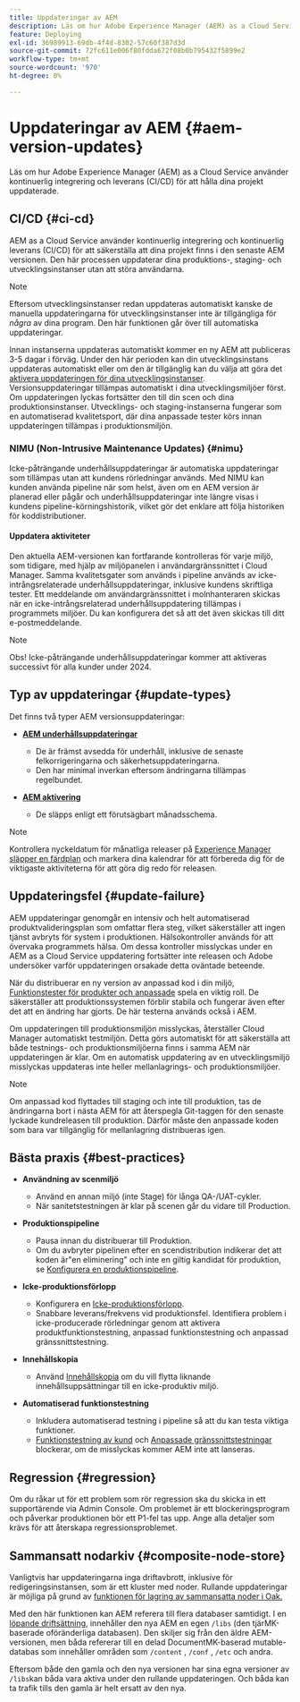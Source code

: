 ```yaml
---
title: Uppdateringar av AEM
description: Läs om hur Adobe Experience Manager (AEM) as a Cloud Service använder kontinuerlig integrering och leverans (CI/CD) för att hålla dina projekt uppdaterade.
feature: Deploying
exl-id: 36989913-69db-4f4d-8302-57c60f387d3d
source-git-commit: 72fc611e006f80fdda672f08b0b795432f5899e2
workflow-type: tm+mt
source-wordcount: '970'
ht-degree: 0%

---
```



# Uppdateringar av AEM {#aem-version-updates}

Läs om hur Adobe Experience Manager (AEM) as a Cloud Service använder kontinuerlig integrering och leverans (CI/CD) för att hålla dina projekt uppdaterade.

## CI/CD {#ci-cd}

AEM as a Cloud Service använder kontinuerlig integrering och kontinuerlig leverans (CI/CD) för att säkerställa att dina projekt finns i den senaste AEM versionen. Den här processen uppdaterar dina produktions-, staging- och utvecklingsinstanser utan att störa användarna.

>[!NOTE]
> Eftersom utvecklingsinstanser redan uppdateras automatiskt kanske de manuella uppdateringarna för utvecklingsinstanser inte är tillgängliga för _några_ av dina program. Den här funktionen går över till automatiska uppdateringar.

Innan instanserna uppdateras automatiskt kommer en ny AEM att publiceras 3-5 dagar i förväg. Under den här perioden kan din utvecklingsinstans uppdateras automatiskt eller om den är tillgänglig kan du välja att göra det [aktivera uppdateringen för dina utvecklingsinstanser](/help/implementing/cloud-manager/manage-environments.md#updating-dev-environment). Versionsuppdateringar tillämpas automatiskt i dina utvecklingsmiljöer först. Om uppdateringen lyckas fortsätter den till din scen och dina produktionsinstanser. Utvecklings- och staging-instanserna fungerar som en automatiserad kvalitetsport, där dina anpassade tester körs innan uppdateringen tillämpas i produktionsmiljön.

### NIMU (Non-Intrusive Maintenance Updates) {#nimu}

Icke-påträngande underhållsuppdateringar är automatiska uppdateringar som tillämpas utan att kundens rörledningar används.
Med NIMU kan kunden använda pipeline när som helst, även om en AEM version är planerad eller pågår och underhållsuppdateringar inte längre visas i kundens pipeline-körningshistorik, vilket gör det enklare att följa historiken för koddistributioner.

#### Uppdatera aktiviteter

Den aktuella AEM-versionen kan fortfarande kontrolleras för varje miljö, som tidigare, med hjälp av miljöpanelen i användargränssnittet i Cloud Manager. Samma kvalitetsgater som används i pipeline används av icke-intrångsrelaterade underhållsuppdateringar, inklusive kundens skriftliga tester.
Ett meddelande om användargränssnittet i molnhanteraren skickas när en icke-intrångsrelaterad underhållsuppdatering tillämpas i programmets miljöer. Du kan konfigurera det så att det även skickas till ditt e-postmeddelande.

>[!NOTE]
>
> Obs! Icke-påträngande underhållsuppdateringar kommer att aktiveras successivt för alla kunder under 2024.


## Typ av uppdateringar {#update-types}

Det finns två typer AEM versionsuppdateringar:

* [**AEM underhållsuppdateringar**](/help/release-notes/maintenance/latest.md)

   * De är främst avsedda för underhåll, inklusive de senaste felkorrigeringarna och säkerhetsuppdateringarna.
   * Den har minimal inverkan eftersom ändringarna tillämpas regelbundet.

* [**AEM aktivering**](/help/release-notes/release-notes-cloud/release-notes-current.md)

   * De släpps enligt ett förutsägbart månadsschema.

>[!NOTE]
>
> Kontrollera nyckeldatum för månatliga releaser på [Experience Manager släpper en färdplan](https://experienceleague.adobe.com/docs/experience-manager-release-information/aem-release-updates/update-releases-roadmap.html#aem-as-cloud-service) och markera dina kalendrar för att förbereda dig för de viktigaste aktiviteterna för att göra dig redo för releasen.

## Uppdateringsfel {#update-failure}

AEM uppdateringar genomgår en intensiv och helt automatiserad produktvalideringsplan som omfattar flera steg, vilket säkerställer att ingen tjänst avbryts för system i produktionen. Hälsokontroller används för att övervaka programmets hälsa. Om dessa kontroller misslyckas under en AEM as a Cloud Service uppdatering fortsätter inte releasen och Adobe undersöker varför uppdateringen orsakade detta oväntade beteende.

När du distribuerar en ny version av anpassad kod i din miljö, [Funktionstester för produkter och anpassade](/help/implementing/cloud-manager/overview-test-results.md#functional-testing) spela en viktig roll. De säkerställer att produktionssystemen förblir stabila och fungerar även efter det att en ändring har gjorts. De här testerna används också i AEM.

Om uppdateringen till produktionsmiljön misslyckas, återställer Cloud Manager automatiskt testmiljön. Detta görs automatiskt för att säkerställa att både testnings- och produktionsmiljöerna finns i samma AEM när uppdateringen är klar.
Om en automatisk uppdatering av en utvecklingsmiljö misslyckas uppdateras inte heller mellanlagrings- och produktionsmiljöer.

>[!NOTE]
>
>Om anpassad kod flyttades till staging och inte till produktion, tas de ändringarna bort i nästa AEM för att återspegla Git-taggen för den senaste lyckade kundreleasen till produktion. Därför måste den anpassade koden som bara var tillgänglig för mellanlagring distribueras igen.

## Bästa praxis {#best-practices}

* **Användning av scenmiljö**
   * Använd en annan miljö (inte Stage) för långa QA-/UAT-cykler.
   * När sanitetstestningen är klar på scenen går du vidare till Production.

* **Produktionspipeline**
   * Pausa innan du distribuerar till Produktion.
   * Om du avbryter pipelinen efter en scendistribution indikerar det att koden är&quot;en eliminering&quot; och inte en giltig kandidat för produktion, se [Konfigurera en produktionspipeline](/help/implementing/cloud-manager/configuring-pipelines/configuring-production-pipelines.md).

* **Icke-produktionsförlopp**
   * Konfigurera en [Icke-produktionsförlopp](/help/implementing/cloud-manager/configuring-pipelines/configuring-non-production-pipelines.md#full-stack-code).
   * Snabbare leverans/frekvens vid produktionsfel. Identifiera problem i icke-producerade rörledningar genom att aktivera produktfunktionstestning, anpassad funktionstestning och anpassad gränssnittstestning.

* **Innehållskopia**
   * Använd [Innehållskopia](/help/implementing/developing/tools/content-copy.md) om du vill flytta liknande innehållsuppsättningar till en icke-produktiv miljö.

* **Automatiserad funktionstestning**
   * Inkludera automatiserad testning i pipeline så att du kan testa viktiga funktioner.
   * [Funktionstestning av kund](/help/implementing/cloud-manager/functional-testing.md#custom-functional-testing) och [Anpassade gränssnittstestningar](/help/implementing/cloud-manager/functional-testing.md#custom-ui-testing) blockerar, om de misslyckas kommer AEM inte att lanseras.

## Regression {#regression}

Om du råkar ut för ett problem som rör regression ska du skicka in ett supportärende via Admin Console. Om problemet är ett blockeringsprogram och påverkar produktionen bör ett P1-fel tas upp. Ange alla detaljer som krävs för att återskapa regressionsproblemet.

## Sammansatt nodarkiv {#composite-node-store}

Vanligtvis har uppdateringarna inga driftavbrott, inklusive för redigeringsinstansen, som är ett kluster med noder. Rullande uppdateringar är möjliga på grund av [funktionen för lagring av sammansatta noder i Oak.](https://jackrabbit.apache.org/oak/docs/nodestore/compositens.html)

Med den här funktionen kan AEM referera till flera databaser samtidigt. I en [löpande driftsättning](/help/implementing/deploying/overview.md#how-rolling-deployments-work), innehåller den nya AEM en egen `/libs` (den tjärMK-baserade oföränderliga databasen). Den skiljer sig från den äldre AEM-versionen, men båda refererar till en delad DocumentMK-baserad mutable-databas som innehåller områden som `/content` , `/conf` , `/etc` och andra.

Eftersom både den gamla och den nya versionen har sina egna versioner av `/libs`kan båda vara aktiva under den rullande uppdateringen. Och båda kan ta trafik tills den gamla är helt ersatt av den nya.
